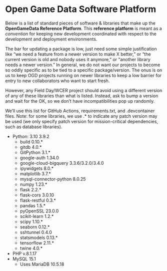 # Open Game Data Software Platform

Below is a list of standard pieces of software & libraries that make up the **OpenGameData Reference Platform**. This **reference platform** is meant as a *convention* for keeping new development coordinated with respect to the development and deployment environments.

The bar for updating a package is low, just need some simple justification like “we need a feature from a newer version to make X better,” or “the current version is old and nobody uses it anymore,” or “another library needs a newer version.” In general, we do not want our projects to become so oddly specific as to be tied to a specific package/version. The onus is on us to keep OGD projects running on newer libraries to keep a low barrier for entry to new collaborators who want to start fresh.

However, any Field Day/WCER project should avoid using a different version of any of these libraries than what is listed. Instead, ask to bump a version and wait for the OK, so we don’t have incompatibilities pop up randomly.

We’ll use this list for GitHub Actions, requirements.txt, and .devcontainer files.
Note: for some libraries, we use .* to indicate any patch version may be used (we only specify patch version for mission-critical dependencies, such as database libraries).

- Python: 3.10 3.9.2
  - build 0.10.*
  - gitdb 4.0.*
  - GitPython 3.1.*
  - google-auth 1.34.0
  - google-cloud-bigquery 3.3.6/3.2.0/3.4.0
  - ipywidgets 8.0.*
  - matplotlib 3.7.*
  - mysql-connector-python 8.0.25
  - numpy 1.23.*
  - flask 2.2.*
  - flask-cors 3.0.10
  - flask-restful 0.3.*
  - pandas 1.5.*
  - pyOpenSSL 23.0.0
  - scikit-learn 1.2.*
  - scipy 1.10.*
  - seaborn 0.12.*
  - sshtunnel 0.4.0
  - statsmodels 0.13.*
  - tensorflow 2.11.*
  - twine 4.0.*
- PHP v.8.1.17
- MySQL 15.1
  - Uses MariaDB 10.5.18
